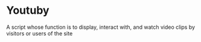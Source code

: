 # Youtuby
A script whose function is to display, interact with, and watch video clips by visitors or users of the site

